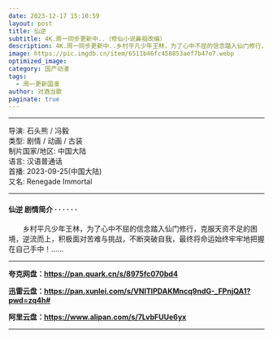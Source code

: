 ```yaml
---
date: 2023-12-17 15:10:59
layout: post
title: 仙逆
subtitle: 4K.周一同步更新中..（修仙小说鼻祖改编）
description: 4K.周一同步更新中..乡村平凡少年王林，为了心中不屈的信念踏入仙门修行，克服天资不足的困境，逆流而上，积极面对苦难与挑战，不断突破自我，最终将命运始终牢牢地把握在自己手中...
image: https://pic.imgdb.cn/item/6511b46fc458853aef7b47e7.webp
optimized_image: 
category: 国产动漫
tags:
  - 周一更新国漫
author: 对酒当歌
paginate: true
---
```


---

导演: 石头熊 / 冯毅  
类型: 剧情 / 动画 / 古装  
制片国家/地区: 中国大陆  
语言: 汉语普通话  
首播: 2023-09-25(中国大陆)  
又名: Renegade Immortal  

---

#### 仙逆 剧情简介 · · · · · ·

　　乡村平凡少年王林，为了心中不屈的信念踏入仙门修行，克服天资不足的困境，逆流而上，积极面对苦难与挑战，不断突破自我，最终将命运始终牢牢地把握在自己手中！……

---

**夸克网盘：<https://pan.quark.cn/s/8975fc070bd4>**

**迅雷云盘：<https://pan.xunlei.com/s/VNlTlPDAKMncq9ndG-_FPnjQA1?pwd=zq4h#>**

**阿里云盘：<https://www.alipan.com/s/7LvbFUUe6yx>**

---

